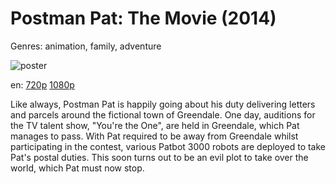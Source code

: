 # Postman Pat: The Movie (2014)

Genres: animation, family, adventure

![poster](http://image.tmdb.org/t/p/w500/pHtxB0azqCEVGVs6M1MX4vkALpj.jpg)

en:
  [720p](magnet:?xt=urn:btih:BE33FCBF551B10EB68FF7C2E7B41AD99F961BC55&tr=udp://glotorrents.pw:6969/announce&tr=udp://tracker.opentrackr.org:1337/announce&tr=udp://torrent.gresille.org:80/announce&tr=udp://tracker.openbittorrent.com:80&tr=udp://tracker.coppersurfer.tk:6969&tr=udp://tracker.leechers-paradise.org:6969&tr=udp://p4p.arenabg.ch:1337&tr=udp://tracker.internetwarriors.net:1337)
  [1080p](magnet:?xt=urn:btih:C3FAB1AEA17C2D97708D990C267F2652623907A2&tr=udp://glotorrents.pw:6969/announce&tr=udp://tracker.opentrackr.org:1337/announce&tr=udp://torrent.gresille.org:80/announce&tr=udp://tracker.openbittorrent.com:80&tr=udp://tracker.coppersurfer.tk:6969&tr=udp://tracker.leechers-paradise.org:6969&tr=udp://p4p.arenabg.ch:1337&tr=udp://tracker.internetwarriors.net:1337)
  


Like always, Postman Pat is happily going about his duty delivering letters and parcels around the fictional town of Greendale. One day, auditions for the TV talent show, "You're the One", are held in Greendale, which Pat manages to pass. With Pat required to be away from Greendale whilst participating in the contest, various Patbot 3000 robots are deployed to take Pat's postal duties. This soon turns out to be an evil plot to take over the world, which Pat must now stop.